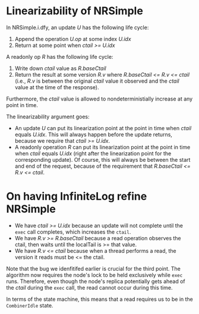 # Linearizability of NRSimple

In NRSimple.i.dfy, an update _U_ has the following life cycle:

 1. Append the operation _U.op_ at some index _U.idx_
 2. Return at some point when _ctail >= U.idx_

A readonly op _R_ has the following life cycle:

 1. Write down _ctail_ value as _R.baseCtail_
 2. Return the result at some version _R.v_ where _R.baseCtail <= R.v <= ctail_
    (i.e., _R.v_ is between the original _ctail_ value it observed and the _ctail_ value at the time of the response).

Furthermore, the _ctail_ value is allowed to nondeterministially increase at any point in time.

The linearizability argument goes:

 * An update _U_ can put its linearization point at the point in time when _ctail_ equals _U.idx_.
   This will always happen before the update returns, because we require that _ctail >= U.idx_.
 * A readonly operation _R_ can put its linearization point at the point in time when _ctail_ equals _U.idx_
   (right after the linearization point for the corresponding update). Of course, this will always be
   between the start and end of the request, because of the requirement that _R.baseCtail <= R.v <= ctail_.

# On having InfiniteLog refine NRSimple

 * We have _ctail >= U.idx_ because an update will not complete until the `exec` call completes, which increases the `ctail`.
 * We have _R.v >= R.baseCtail_ because a read operation observes the ctail, then waits until the localTail is >= that value.
 * We have _R.v <= ctail_ because when a thread performs a read, the version it reads must be <= the ctail.

Note that the bug we idenfitifed earlier is crucial for the third point. The algorithm now requires the node's lock to be held exclusively while `exec` runs.
Therefore, even though the node's replica potentially gets ahead of the _ctail_ during the `exec` call, the read cannot occur during this time.

In terms of the state machine, this means that a read requires us to be in the `CombinerIdle` state.
